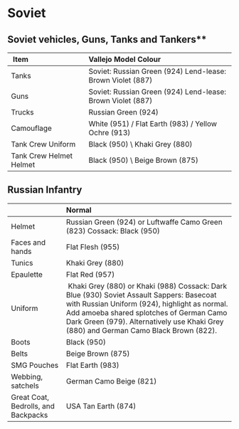 # Soviet

## Soviet vehicles, Guns, Tanks and Tankers**

|  Item | Vallejo Model Colour |
| :---- | :---- |
| Tanks | Soviet:  Russian Green (924) Lend-lease:  Brown Violet (887) |
| Guns | Soviet:  Russian Green (924) Lend-lease:  Brown Violet (887) |
| Trucks | Russian Green (924) |
| Camouflage | White (951) / Flat Earth (983) / Yellow Ochre (913) |
| Tank Crew Uniform | Black (950) \\ Khaki Grey (880) |
| Tank Crew Helmet Helmet | Black (950) \\ Beige Brown (875) |

## Russian Infantry

|   | Normal |
| :---- | :---- |
| Helmet | Russian Green (924) or Luftwaffe Camo Green (823) Cossack:  Black (950) |
| Faces and hands | Flat Flesh (955) |
| Tunics | Khaki Grey (880) |
| Epaulette | Flat Red (957) |
| Uniform |  Khaki Grey (880) or Khaki (988) Cossack:   Dark Blue (930) Soviet Assault Sappers:  Basecoat with Russian Uniform (924), highlight as normal.  Add amoeba shared splotches of German Camo Dark Green (979).  Alternatively use Khaki Grey (880) and German Camo Black Brown (822). |
| Boots | Black (950) |
| Belts | Beige Brown (875) |
| SMG Pouches | Flat Earth (983) |
| Webbing, satchels | German Camo Beige (821) |
| Great Coat, Bedrolls, and Backpacks | USA Tan Earth (874) |